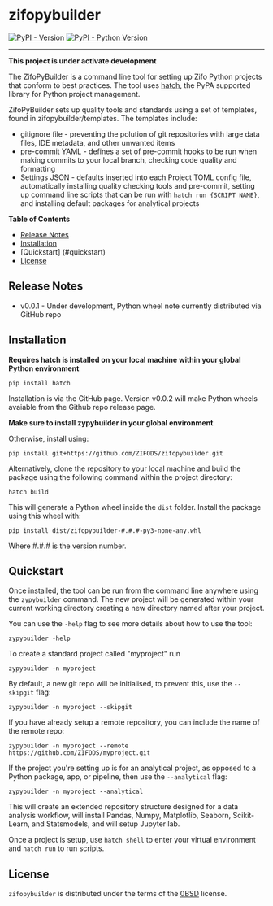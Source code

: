 # zifopybuilder

[![PyPI - Version](https://img.shields.io/pypi/v/zifopybuilder.svg)](https://pypi.org/project/zifopybuilder)
[![PyPI - Python Version](https://img.shields.io/pypi/pyversions/zifopybuilder.svg)](https://pypi.org/project/zifopybuilder)

---

**This project is under activate development**

The ZifoPyBuilder is a command line tool for setting up Zifo Python projects that conform to best practices. The tool
uses <a href="https://hatch.pypa.io/latest/config/hatch/">hatch</a>, the PyPA supported library for Python project management.

ZifoPyBuilder sets up quality tools and standards using a set of templates, found in zifopybuilder/templates. The templates
include:

- gitignore file - preventing the polution of git repositories with large data files, IDE metadata, and other unwanted items
- pre-commit YAML - defines a set of pre-commit hooks to be run when making commits to your local branch, checking code quality and formatting
- Settings JSON - defaults inserted into each Project TOML config file, automatically installing quality checking tools and pre-commit, setting
  up command line scripts that can be run with `hatch run {SCRIPT NAME}`, and installing default packages for analytical projects

**Table of Contents**

- [Release Notes](#releasenotes)
- [Installation](#installation)
- [Quickstart] (#quickstart)
- [License](#license)

## Release Notes

- v0.0.1 - Under development, Python wheel note currently distributed via GitHub repo

## Installation

**Requires hatch is installed on your local machine within your global Python environment**

```console
pip install hatch
```

Installation is via the GitHub page. Version v0.0.2 will make Python wheels avaiable from the Github repo release page.

**Make sure to install zypybuilder in your global environment**

Otherwise, install using:

```console
pip install git+https://github.com/ZIFODS/zifopybuilder.git
```

Alternatively, clone the repository to your local machine and build the package using the following command within the project directory:

```console
hatch build
```

This will generate a Python wheel inside the `dist` folder. Install the package using this wheel with:

```console
pip install dist/zifopybuilder-#.#.#-py3-none-any.whl
```

Where #.#.# is the version number.

## Quickstart

Once installed, the tool can be run from the command line anywhere using the `zypybuilder` command. The new project
will be generated within your current working directory creating a new directory named after your project.

You can use the `-help` flag to see more details about how to use the tool:

```console
zypybuilder -help
```

To create a standard project called "myproject" run

```console
zypybuilder -n myproject
```

By default, a new git repo will be initialised, to prevent this, use the `--skipgit` flag:

```console
zypybuilder -n myproject --skipgit
```

If you have already setup a remote repository, you can include the name of the remote repo:

```console
zypybuilder -n myproject --remote https://github.com/ZIFODS/myproject.git
```

If the project you're setting up is for an analytical project, as opposed to a Python package, app, or pipeline, then use the `--analytical` flag:

```console
zypybuilder -n myproject --analytical
```

This will create an extended repository structure designed for a data analysis workflow, will install Pandas, Numpy, Matplotlib, Seaborn, Scikit-Learn,
and Statsmodels, and will setup Jupyter lab.

Once a project is setup, use `hatch shell` to enter your virtual environment and `hatch run` to run scripts.

## License

`zifopybuilder` is distributed under the terms of the [0BSD](https://spdx.org/licenses/0BSD.html) license.
